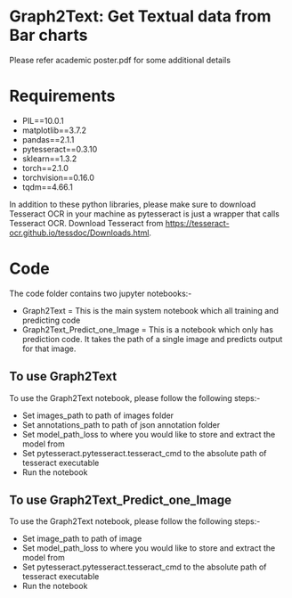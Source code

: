 ﻿# Graph2Text: Get Textual data from Bar charts
Please refer academic poster.pdf for some additional details

# Requirements
- PIL==10.0.1
- matplotlib==3.7.2
- pandas==2.1.1
- pytesseract==0.3.10
- sklearn==1.3.2
- torch==2.1.0
- torchvision==0.16.0
- tqdm==4.66.1

In addition to these python libraries, please make sure to download Tesseract OCR in your machine as pytesseract is just a wrapper that calls Tesseract OCR.
Download Tesseract from https://tesseract-ocr.github.io/tessdoc/Downloads.html.

# Code

The code folder contains two jupyter notebooks:-
- Graph2Text = This is the main system notebook which all training and predicting code
- Graph2Text_Predict_one_Image = This is a notebook which only has prediction code. It takes the path of a single image and predicts output for that image.

## To use Graph2Text 

To use the Graph2Text notebook, please follow the following steps:-
- Set images_path to path of images folder 
- Set annotations_path to path of json annotation folder
- Set model_path_loss to where you would like to store and extract the model from
- Set pytesseract.pytesseract.tesseract_cmd to the absolute path of tesseract executable 
- Run the notebook

## To use Graph2Text_Predict_one_Image 

To use the Graph2Text notebook, please follow the following steps:-
- Set image_path to path of image
- Set model_path_loss to where you would like to store and extract the model from
- Set pytesseract.pytesseract.tesseract_cmd to the absolute path of tesseract executable 
- Run the notebook
